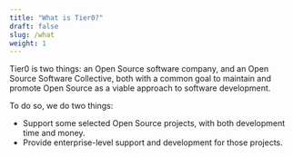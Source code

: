 ```yaml
---
title: "What is Tier0?"
draft: false
slug: /what
weight: 1
---
```


Tier0 is two things: an Open Source software company, and an Open Source
Software Collective, both with a common goal to maintain and promote Open
Source as a viable approach to software development.

To do so, we do two things:

- Support some selected Open Source projects, with both development time and
  money.
- Provide enterprise-level support and development for those projects.
